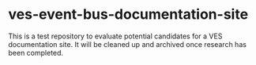 # ves-event-bus-documentation-site
This is a test repository to evaluate potential candidates for a VES documentation site. It will be cleaned up and archived once research has been completed. 
